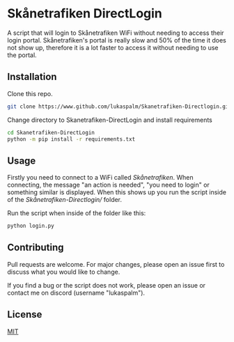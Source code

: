 # Skånetrafiken DirectLogin

A script that will login to Skånetrafiken WiFi without needing to access their login portal. Skånetrafiken's portal is really slow and 50% of the time it does not show up, therefore it is a lot faster to access it without needing to use the portal.

## Installation

Clone this repo.

```bash
git clone https://www.github.com/lukaspalm/Skanetrafiken-Directlogin.git
```

Change directory to Skanetrafiken-DirectLogin and install requirements

```bash
cd Skanetrafiken-DirectLogin
python -m pip install -r requirements.txt
```

## Usage
Firstly you need to connect to a WiFi called *Skånetrafiken*. When connecting, the message "an action is needed", "you need to login" or something similar is displayed. When this shows up you run the script inside of the *Skånetrafiken-Directlogin/*  folder.  

Run the script when inside of the folder like this:


```bash
python login.py
```

## Contributing

Pull requests are welcome. For major changes, please open an issue first
to discuss what you would like to change.
  
If you find a bug or the script does not work, please open an issue or contact me on discord (username "lukaspalm").

## License

[MIT](https://choosealicense.com/licenses/mit/)
